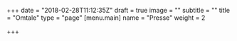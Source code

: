 +++
date = "2018-02-28T11:12:35Z"
draft = true
image = ""
subtitle = ""
title = "Omtale"
type = "page"
[menu.main]
name = "Presse"
weight = 2

+++
